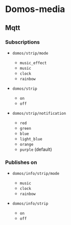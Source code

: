 # Domos-media

## Mqtt

### Subscriptions

* `domos/strip/mode`
  * `music_effect`
  * `music`
  * `clock`
  * `rainbow`

* `domos/strip`
  * `on`
  * `off`

* `domos/strip/notification`
  * `red`
  * `green`
  * `blue`
  * `light_blue`
  * `orange`
  * `purple` (default)

### Publishes on

* `domos/info/strip/mode`
  * `music`
  * `clock`
  * `rainbow`

* `domos/info/strip`
  * `on`
  * `off`
